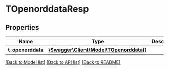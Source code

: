 # TOpenorddataResp

## Properties
Name | Type | Description | Notes
------------ | ------------- | ------------- | -------------
**t_openorddata** | [**\Swagger\Client\Model\TOpenorddata[]**](TOpenorddata.md) |  | [optional] 

[[Back to Model list]](../README.md#documentation-for-models) [[Back to API list]](../README.md#documentation-for-api-endpoints) [[Back to README]](../README.md)


